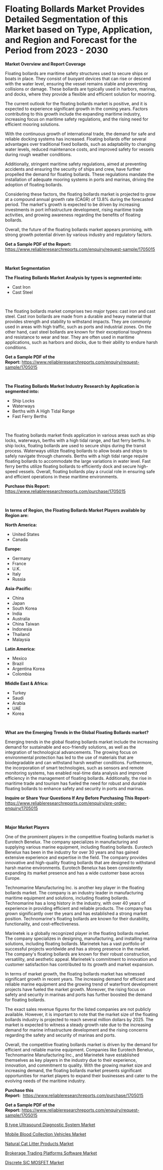 <p><h1>Floating Bollards Market Provides Detailed Segmentation of this Market based on Type, Application, and Region and Forecast for the Period from 2023 - 2030</h1></p><p><strong>Market Overview and Report Coverage</strong></p>
<p><p>Floating bollards are maritime safety structures used to secure ships or boats in place. They consist of buoyant devices that can rise or descend with the water level, ensuring the vessel remains stable and preventing collisions or damage. These bollards are typically used in harbors, marinas, and docks, where they provide a flexible and efficient solution for mooring.</p><p>The current outlook for the floating bollards market is positive, and it is expected to experience significant growth in the coming years. Factors contributing to this growth include the expanding maritime industry, increasing focus on maritime safety regulations, and the rising need for efficient mooring solutions.</p><p>With the continuous growth of international trade, the demand for safe and reliable docking systems has increased. Floating bollards offer several advantages over traditional fixed bollards, such as adaptability to changing water levels, reduced maintenance costs, and improved safety for vessels during rough weather conditions.</p><p>Additionally, stringent maritime safety regulations, aimed at preventing accidents and ensuring the security of ships and crew, have further propelled the demand for floating bollards. These regulations mandate the installation of adequate mooring systems in ports and marinas, driving the adoption of floating bollards.</p><p>Considering these factors, the floating bollards market is projected to grow at a compound annual growth rate (CAGR) of 13.8% during the forecasted period. The market's growth is expected to be driven by increasing investments in port infrastructure development, rising maritime trade activities, and growing awareness regarding the benefits of floating bollards.</p><p>Overall, the future of the floating bollards market appears promising, with strong growth potential driven by various industry and regulatory factors.</p></p>
<p><strong>Get a Sample PDF of the Report:</strong> <a href="https://www.reliableresearchreports.com/enquiry/request-sample/1705015">https://www.reliableresearchreports.com/enquiry/request-sample/1705015</a></p>
<p>&nbsp;</p>
<p><strong>Market Segmentation</strong></p>
<p><strong>The Floating Bollards Market Analysis by types is segmented into:</strong></p>
<p><ul><li>Cast Iron</li><li>Cast Steel</li></ul></p>
<p>&nbsp;</p>
<p><p>The floating bollards market comprises two major types: cast iron and cast steel. Cast iron bollards are made from a durable and heavy material that provides strength and stability to withstand impacts. They are commonly used in areas with high traffic, such as ports and industrial zones. On the other hand, cast steel bollards are known for their exceptional toughness and resistance to wear and tear. They are often used in maritime applications, such as harbors and docks, due to their ability to endure harsh conditions.</p></p>
<p><strong>Get a Sample PDF of the Report:</strong>&nbsp;<a href="https://www.reliableresearchreports.com/enquiry/request-sample/1705015">https://www.reliableresearchreports.com/enquiry/request-sample/1705015</a></p>
<p>&nbsp;</p>
<p><strong>The Floating Bollards Market Industry Research by Application is segmented into:</strong></p>
<p><ul><li>Ship Locks</li><li>Waterways</li><li>Berths with A High Tidal Range</li><li>Fast Ferry Berths</li></ul></p>
<p>&nbsp;</p>
<p><p>The floating bollards market finds application in various areas such as ship locks, waterways, berths with a high tidal range, and fast ferry berths. In ship locks, floating bollards are used to secure ships during the transit process. Waterways utilize floating bollards to allow boats and ships to safely navigate through channels. Berths with a high tidal range require floating bollards to accommodate the large variations in water level. Fast ferry berths utilize floating bollards to efficiently dock and secure high-speed vessels. Overall, floating bollards play a crucial role in ensuring safe and efficient operations in these maritime environments.</p></p>
<p><strong>Purchase this Report:</strong>&nbsp; <a href="https://www.reliableresearchreports.com/purchase/1705015">https://www.reliableresearchreports.com/purchase/1705015</a></p>
<p>&nbsp;</p>
<p><strong>In terms of Region, the Floating Bollards Market Players available by Region are:</strong></p>
<p>
    <p> <strong> North America: </strong>
        <ul>
            <li>United States</li>
            <li>Canada</li>
        </ul>
        </p> 
    <p> <strong> Europe: </strong>
        <ul>
            <li>Germany</li>
            <li>France</li>
            <li>U.K.</li>
            <li>Italy</li>
            <li>Russia</li>
        </ul>
        </p> 
    <p> <strong> Asia-Pacific: </strong>
        <ul>
            <li>China</li>
            <li>Japan</li>
            <li>South Korea</li>
            <li>India</li>
            <li>Australia</li>
            <li>China Taiwan</li>
            <li>Indonesia</li>
            <li>Thailand</li>
            <li>Malaysia</li>
        </ul>
        </p> 
    <p> <strong> Latin America: </strong>
        <ul>
            <li>Mexico</li>
            <li>Brazil</li>
            <li>Argentina Korea</li>
            <li>Colombia</li>
        </ul>
        </p> 
    <p> <strong> Middle East & Africa: </strong>
        <ul>
            <li>Turkey</li>
            <li>Saudi</li>
            <li>Arabia</li>
            <li>UAE</li>
            <li>Korea</li>
        </ul>
    </p>
    </p>
<p>&nbsp;</p>
<p><strong>What are the Emerging Trends in the Global Floating Bollards market?</strong></p>
<p><p>Emerging trends in the global floating bollards market include the increasing demand for sustainable and eco-friendly solutions, as well as the integration of technological advancements. The growing focus on environmental protection has led to the use of materials that are biodegradable and can withstand harsh weather conditions. Furthermore, the incorporation of smart technologies, such as sensors and remote monitoring systems, has enabled real-time data analysis and improved efficiency in the management of floating bollards. Additionally, the rise in maritime trade and tourism has fueled the need for robust and durable floating bollards to enhance safety and security in ports and marinas.</p></p>
<p><strong>Inquire or Share Your Questions If Any Before Purchasing This Report</strong>- <a href="https://www.reliableresearchreports.com/enquiry/pre-order-enquiry/1705015">https://www.reliableresearchreports.com/enquiry/pre-order-enquiry/1705015</a></p>
<p>&nbsp;</p>
<p><strong>Major Market Players</strong></p>
<p><p>One of the prominent players in the competitive floating bollards market is Eurotech Benelux. The company specializes in manufacturing and supplying various marine equipment, including floating bollards. Eurotech Benelux has been in the industry for over 30 years and has gained extensive experience and expertise in the field. The company provides innovative and high-quality floating bollards that are designed to withstand harsh marine environments. Eurotech Benelux has been consistently expanding its market presence and has a wide customer base across Europe.</p><p>Technomarine Manufacturing Inc. is another key player in the floating bollards market. The company is an industry leader in manufacturing maritime equipment and solutions, including floating bollards. Technomarine has a long history in the industry, with over 40 years of experience in providing efficient and reliable products. The company has grown significantly over the years and has established a strong market position. Technomarine's floating bollards are known for their durability, functionality, and cost-effectiveness.</p><p>Marinetek is a globally recognized player in the floating bollards market. The company specializes in designing, manufacturing, and installing marina solutions, including floating bollards. Marinetek has a vast portfolio of successful projects worldwide and has a strong presence in the market. The company's floating bollards are known for their robust construction, versatility, and aesthetic appeal. Marinetek's commitment to innovation and customer satisfaction has contributed to its growth and market expansion.</p><p>In terms of market growth, the floating bollards market has witnessed significant growth in recent years. The increasing demand for efficient and reliable marine equipment and the growing trend of waterfront development projects have fueled the market growth. Moreover, the rising focus on safety and security in marinas and ports has further boosted the demand for floating bollards.</p><p>The exact sales revenue figures for the listed companies are not publicly available. However, it is important to note that the market size of the floating bollards industry is projected to reach several million dollars by 2025. The market is expected to witness a steady growth rate due to the increasing demand for marine infrastructure development and the rising concerns regarding the safety and security of marinas and ports.</p><p>Overall, the competitive floating bollards market is driven by the demand for efficient and reliable marine equipment. Companies like Eurotech Benelux, Technomarine Manufacturing Inc., and Marinetek have established themselves as key players in the industry due to their experience, innovation, and commitment to quality. With the growing market size and increasing demand, the floating bollards market presents significant opportunities for market players to expand their businesses and cater to the evolving needs of the maritime industry.</p></p>
<p><strong>Purchase this Report:</strong>&nbsp;&nbsp;<a href="https://www.reliableresearchreports.com/purchase/1705015">https://www.reliableresearchreports.com/purchase/1705015</a></p>
<p></p>
<p><strong>Get a Sample PDF of the Report:</strong>&nbsp;<a href="https://www.reliableresearchreports.com/enquiry/request-sample/1705015">https://www.reliableresearchreports.com/enquiry/request-sample/1705015</a></p>
<p><p><a href="https://www.linkedin.com/pulse/b-type-ultrasound-diagnostic-system-market-research-report-5jpfe/">B type Ultrasound Diagnostic System Market</a></p><p><a href="https://medium.com/@kyliebodei/mobile-blood-collection-vehicles-market-trends-and-market-analysis-forecasted-for-period-2023-2030-058827be582d">Mobile Blood Collection Vehicles Market</a></p><p><a href="https://medium.com/@hazelharvey1918/analyzing-natural-cat-litter-products-market-global-industry-perspective-and-forecast-2023-to-ac7b5a108958">Natural Cat Litter Products Market</a></p><p><a href="https://github.com/RickHolmes3/Market-Research-Report-List-1/blob/main/brokerage-trading-platforms-software-market.md">Brokerage Trading Platforms Software Market</a></p><p><a href="https://www.linkedin.com/pulse/discrete-sic-mosfet-market-research-report-provides-thorough-igrpe/">Discrete SiC MOSFET Market</a></p></p>